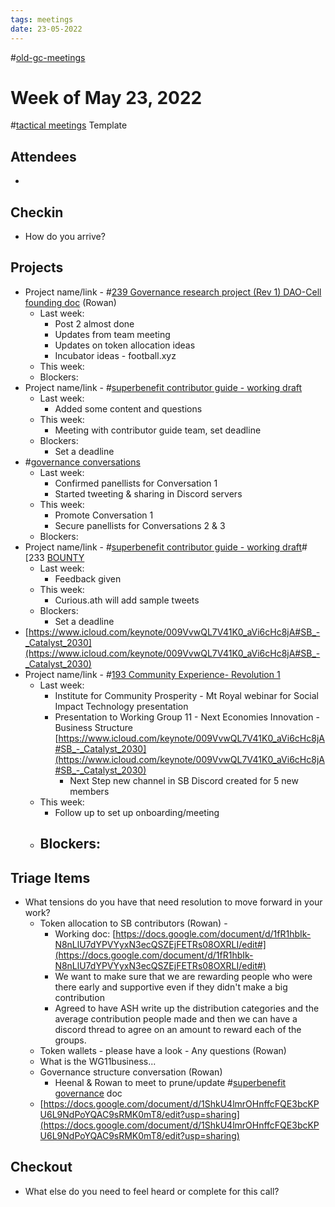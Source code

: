 ```yaml
---
tags: meetings
date: 23-05-2022
---
```

#[old-gc-meetings](/notes/general-circle/old-gc-meetings/old-gc-meetings.md) 
# Week of May 23, 2022
#[tactical meetings](/notes/archive/clarity/Tags/tactical%20meetings.md) Template

## Attendees
- 

## Checkin
- How do you arrive?

## Projects
- Project name/link - #[239 Governance research project (Rev 1) DAO-Cell founding doc](239%20Governance%20research%20project%20(Rev%201)%20DAO-Cell%20founding%20doc)  (Rowan)
	- Last week:
		- Post 2 almost done
		- Updates from team meeting
		- Updates on token allocation ideas
		- Incubator ideas - football.xyz
	- This week:
	- Blockers:
- Project name/link - #[superbenefit contributor guide - working draft](/notes/archive/clarity/Tags/superbenefit%20contributor%20guide%20-%20working%20draft.md) 
	- Last week: 
		- Added some content and questions
	- This week:
		- Meeting with contributor guide team, set deadline
	- Blockers:
		- Set a deadline
- #[governance conversations](/notes/archive/clarity/Tags/governance%20conversations.md) 
	- Last week: 
		- Confirmed panellists for Conversation 1
		- Started tweeting & sharing in Discord servers
	- This week:
		- Promote Conversation 1
		- Secure panellists for Conversations 2 & 3
	- Blockers:
- Project name/link - #[superbenefit contributor guide - working draft](/notes/archive/clarity/Tags/superbenefit%20contributor%20guide%20-%20working%20draft.md)#[233 [BOUNTY](233%20[BOUNTY)  
	- Last week: 
		- Feedback given 
	- This week:
		- Curious.ath will add sample tweets
	- Blockers:
		- Set a deadline
- [https://www.icloud.com/keynote/009VvwQL7V41K0_aVi6cHc8jA#SB_-_Catalyst_2030](https://www.icloud.com/keynote/009VvwQL7V41K0_aVi6cHc8jA#SB_-_Catalyst_2030) 
- Project name/link - #[193 Community Experience- Revolution 1](193%20Community%20Experience-%20Revolution%201) 
	- Last week: 
		- Institute for Community Prosperity - Mt Royal webinar for Social Impact Technology presentation
		- Presentation to Working Group 11 - Next Economies Innovation - Business Structure [https://www.icloud.com/keynote/009VvwQL7V41K0_aVi6cHc8jA#SB_-_Catalyst_2030](https://www.icloud.com/keynote/009VvwQL7V41K0_aVi6cHc8jA#SB_-_Catalyst_2030) 
			- Next Step new channel in SB Discord created for 5 new members
	- This week:
		- Follow up to set up onboarding/meeting 
	- Blockers:
		- 

## Triage Items
- What tensions do you have that need resolution to move forward in your work?
	- Token allocation to SB contributors (Rowan) - 
		- Working doc: [https://docs.google.com/document/d/1fR1hbIk-N8nLlU7dYPVYyxN3ecQSZEjFETRs08OXRLI/edit#](https://docs.google.com/document/d/1fR1hbIk-N8nLlU7dYPVYyxN3ecQSZEjFETRs08OXRLI/edit#) 
		- We want to make sure that we are rewarding people who were there early and supportive even if they didn't make a big contribution
		- Agreed to have ASH write up the distribution categories and the average contribution people made and then we can have a discord thread to agree on an amount to reward each of the groups. 
	- Token wallets - please have a look - Any questions (Rowan)
	- What is the WG11business...
	- Governance structure conversation (Rowan)
		- Heenal & Rowan to meet to prune/update #[superbenefit governance](/notes/archive/clarity/Tags/superbenefit%20governance.md) doc
	- [https://docs.google.com/document/d/1ShkU4lmrOHnffcFQE3bcKPU6L9NdPoYQAC9sRMK0mT8/edit?usp=sharing](https://docs.google.com/document/d/1ShkU4lmrOHnffcFQE3bcKPU6L9NdPoYQAC9sRMK0mT8/edit?usp=sharing) 

## Checkout
- What else do you need to feel heard or complete for this call?


